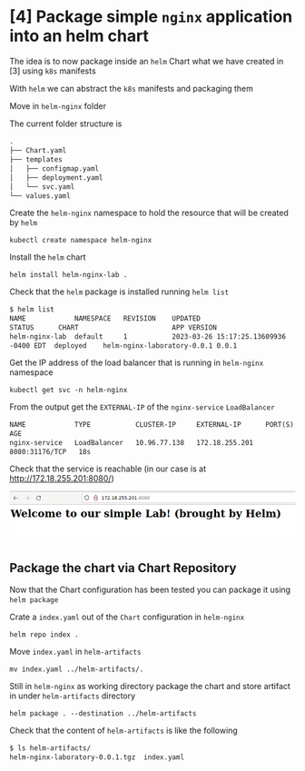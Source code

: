# [4] Package simple `nginx` application into an helm chart

The idea is to now package inside an `helm` Chart what we have created in [3] using `k8s` manifests

With `helm` we can abstract the `k8s` manifests and packaging them

Move in `helm-nginx` folder

The current folder structure is


```
.
├── Chart.yaml
├── templates
│   ├── configmap.yaml
│   ├── deployment.yaml
│   └── svc.yaml
└── values.yaml

```

Create the `helm-nginx` namespace to hold the resource that will be created by `helm`

```
kubectl create namespace helm-nginx
```

Install the `helm` chart

```
helm install helm-nginx-lab .
```

Check that the `helm` package is installed running `helm list`

```
$ helm list
NAME          	NAMESPACE	REVISION	UPDATED                               	STATUS  	CHART                      	APP VERSION
helm-nginx-lab	default  	1       	2023-03-26 15:17:25.13609936 -0400 EDT	deployed	helm-nginx-laboratory-0.0.1	0.0.1      
```

Get the IP address of the load balancer that is running in `helm-nginx` namespace

```
kubectl get svc -n helm-nginx
```

From the output get the `EXTERNAL-IP` of the `nginx-service` `LoadBalancer`

```
NAME            TYPE           CLUSTER-IP     EXTERNAL-IP      PORT(S)          AGE
nginx-service   LoadBalancer   10.96.77.138   172.18.255.201   8080:31176/TCP   18s
```

Check that the service is reachable (in our case is at http://172.18.255.201:8080/)

![welcome_helm](../img/helm-nginx/welcome_helm.png)

## Package the chart via Chart Repository

Now that the Chart configuration has been tested you can package it using `helm package`

Crate a `index.yaml` out of the `Chart` configuration in `helm-nginx`

```
helm repo index .
```

Move `index.yaml` in `helm-artifacts`

```
mv index.yaml ../helm-artifacts/.
```

Still in `helm-nginx` as working directory package the chart and store artifact in under `helm-artifacts` directory

```
helm package . --destination ../helm-artifacts
```

Check that the content of `helm-artifacts` is like the following

```
$ ls helm-artifacts/
helm-nginx-laboratory-0.0.1.tgz  index.yaml
```

